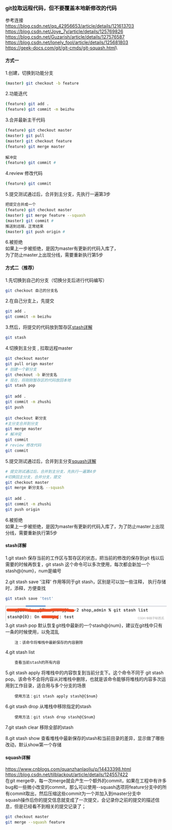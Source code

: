 ### git拉取远程代码，但不要覆盖本地新修改的代码
参考连接\
<https://blog.csdn.net/qq_42956653/article/details/121613703>\
<https://blog.csdn.net/Joye_7y/article/details/125769826>\
<https://blog.csdn.net/Guzarish/article/details/127576587>\
<https://blog.csdn.net/lonely_fool/article/details/125681803>\
<https://geek-docs.com/git/git-cmds/git-squash.html>\
#### 方式一
1.创建，切换到功能分支
```bash
(master) git checkout -b feature
```
2.功能迭代
```bash
(feature) git add .
(feature) git commit -m beizhu
```
3.合并最新主干代码
```bash
(feature) git checkout master 
(master) git pull 
(master) git checkout feature 
(feature) git merge master
 
解冲突 
(feature) git commit #
```
4.review 修改代码
```bash
(feature) git commit
```
5.提交测试通过后，合并到主分支，先执行一遍第3步
```bash
把提交合并成一个 
(feature) git checkout master 
(master) git merge feature --squash 
(master) git commit #
推送到远端，正常结束 
(master) git push origin #
```
6.被拒绝\
如果上一步被拒绝，是因为master有更新的代码入库了，\
为了防止master上出现分线，需要重新执行第5步


#### 方式二（推荐）

1.先切换到自己的分支（切换分支后进行代码编写）
```bash
git checkout 自己的分支名
```
2.在自己分支上，先提交
```bash
git add .
git commit -m beizhu
```
3.然后，将提交的代码放到暂存区[stash详解](#stash)
```bash
git stash
```
4.切换到主分支 , 拉取远程master
```bash
git checkout master
git pull orign master
# 创建一个新分支
git checkout -b 新分支名
# 现在，将刚刚暂存区的代码放回本地
git stash pop

git add .
git commit -m zhushi
git push

git checkout 新分支 
#主分支合并到分支
git merge master
# 解冲突 
git commit
# review 修改代码
git commit
```

5.提交测试通过后，合并到主分支[squash详解](#squash)
```bash
# 提交测试通过后，合并到主分支，先执行一遍第4步
#切换回主分支，合并分支，提交
git checkout master
git merge 新分支名 --squash

git add .
git commit -m zhushi
git push origin
```
6.被拒绝\
如果上一步被拒绝，是因为master有更新的代码入库了，为了防止master上出现分线，需要重新执行第5步


#### stash详解<a id="stash"></a>
1.git stash
保存当前的工作区与暂存区的状态，把当前的修改的保存到git 栈以后需要的时候再恢复，git stash 这个命令可以多次使用，每次都会新加一个stash@{num}，num是编号

2.git stash save '注释'
作⽤等同于git stash，区别是可以加⼀些注释， 执⾏存储时，添释，⽅便查找
```bash
git stash save 'test'
```
![](images/img-2023-03-31-17-06-05.png)
3.git stash pop
        默认恢复git栈中最新的一个stash@{num}，建议在git栈中只有一条的时候使用，以免混乱

        注：该命令将堆栈中最新保存的内容删除

4.git stash list

        查看当前stash的所有内容

5.git stash apply
        将堆栈中的内容恢复到当前分支下。这个命令不同于 git stash pop。该命令不会将内容从对堆栈中删除，也就是该命令能够将堆栈的内容多次运用到工作目录，适合用与多个分支的场景

        使用方法：git stash apply stash@{$num}

6.git stash drop 
        从堆栈中移除指定的stash

        使用方法：git stash drop stash@{$num}

7.git stash clear
        移除全部的stash

8.git stash show
     查看堆栈中最新保存的stash和当前⽬录的差异，显⽰做了哪些改动，默认show第一个存储

#### squash详解<a id="squash"></a>
<https://www.cnblogs.com/quanzhanlaoliu/p/14433398.html>\
<https://blog.csdn.net/tilblackout/article/details/124557422>\
在git merge中，每一次merge就会产生一个额外的commit，如果在工程中有许多bug和一些微小改变的commit，那么可以使用--squash选项将feature分支中的所有commit取出，然后压缩这些commit为一个并加入到master分支中\
squash操作后你的提交信息就变成了一次提交，会记录你之前的提交的描述信息，但是已经看不到相关的提交记录了；
```bash
git checkout master
git merge --squash feature
```

